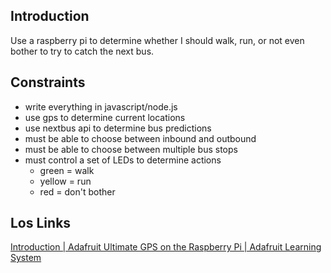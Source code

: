 ## Introduction
Use a raspberry pi to determine whether I should walk, run, or not even bother to try to catch the next bus.

## Constraints
- write everything in javascript/node.js
- use gps to determine current locations
- use nextbus api to determine bus predictions
- must be able to choose between inbound and outbound
- must be able to choose between multiple bus stops
- must control a set of LEDs to determine actions
  - green = walk
  - yellow = run
  - red = don't bother

## Los Links
[Introduction | Adafruit Ultimate GPS on the Raspberry Pi | Adafruit Learning System](https://learn.adafruit.com/adafruit-ultimate-gps-on-the-raspberry-pi/introduction)
